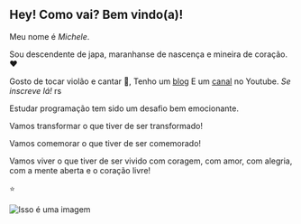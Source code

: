 ## Hey! Como vai? Bem vindo(a)!

Meu nome é *Michele*. 

Sou descendente de japa, maranhanse de nascença e mineira de coração. :heart:

Gosto de tocar violão e cantar :musical_note:, 
Tenho um [blog](https://harukakun.blogspot.com/) 
E um [canal](https://www.youtube.com/channel/UCrfbk8sG60m7dgIUDRtnsfA) no Youtube. _Se inscreve lá!_ rs

Estudar programação tem sido um desafio bem emocionante.

Vamos transformar o que tiver de ser transformado!

Vamos comemorar o que tiver de ser comemorado!

Vamos viver o que tiver de ser vivido com coragem,
com amor, com alegria, com a mente aberta e o coração livre!

:star:

![Isso é uma imagem]( https://2.bp.blogspot.com/-cVR9zbrckR8/XF8nFh5rCHI/AAAAAAAAGvw/18nmgBYZkmsYbv1kQGAM8haaaJXPdf6kwCLcBGAs/s1600/51735326_1941904582603869_7361318746977206272_n.jpg)
